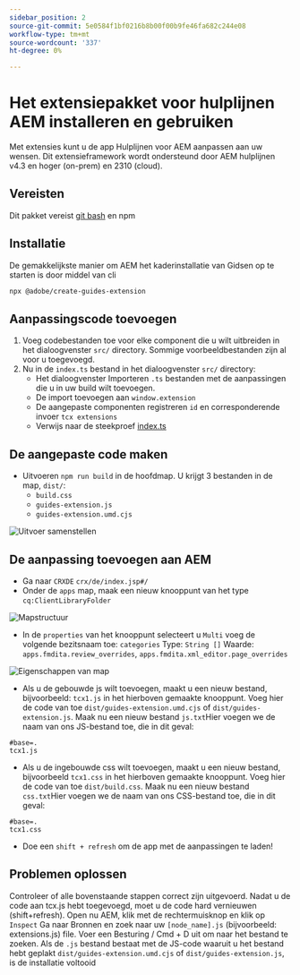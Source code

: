 ```yaml
---
sidebar_position: 2
source-git-commit: 5e0584f1bf0216b8b00f00b9fe46fa682c244e08
workflow-type: tm+mt
source-wordcount: '337'
ht-degree: 0%

---
```



# Het extensiepakket voor hulplijnen AEM installeren en gebruiken

Met extensies kunt u de app Hulplijnen voor AEM aanpassen aan uw wensen. Dit extensieframework wordt ondersteund door AEM hulplijnen v4.3 en hoger (on-prem) en 2310 (cloud).

## Vereisten

Dit pakket vereist [git bash](https://github.com/git-guides/install-git) en npm

## Installatie

De gemakkelijkste manier om AEM het kaderinstallatie van Gidsen op te starten is door middel van cli

```bash
npx @adobe/create-guides-extension
```

## Aanpassingscode toevoegen

1. Voeg codebestanden toe voor elke component die u wilt uitbreiden in het dialoogvenster `src/` directory. Sommige voorbeeldbestanden zijn al voor u toegevoegd.
2. Nu in de `index.ts` bestand in het dialoogvenster `src/` directory:
   - Het dialoogvenster Importeren `.ts` bestanden met de aanpassingen die u in uw build wilt toevoegen.
   - De import toevoegen aan `window.extension`
   - De aangepaste componenten registreren `id` en corresponderende invoer `tcx extensions`
   - Verwijs naar de steekproef [index.ts](../../../src/index.ts)

## De aangepaste code maken

- Uitvoeren `npm run build` in de hoofdmap. U krijgt 3 bestanden in de map, `dist/`:
   - `build.css`
   - `guides-extension.js`
   - `guides-extension.umd.cjs`

![Uitvoer samenstellen](./../imgs/build_output.png)

## De aanpassing toevoegen aan AEM

- Ga naar `CRXDE` `crx/de/index.jsp#/`
- Onder de `apps` map, maak een nieuw knooppunt van het type `cq:ClientLibraryFolder`

![Mapstructuur](./../imgs/crxde_folder_structure.png)

- In de `properties` van het knooppunt selecteert u `Multi` voeg de volgende bezitsnaam toe: `categories`
Type: `String []`
Waarde: `apps.fmdita.review_overrides`, `apps.fmdita.xml_editor.page_overrides`

![Eigenschappen van map](./../imgs/crxde_folder_properties.png)

- Als u de gebouwde js wilt toevoegen, maakt u een nieuw bestand, bijvoorbeeld: `tcx1.js` in het hierboven gemaakte knooppunt. Voeg hier de code van toe `dist/guides-extension.umd.cjs` of `dist/guides-extension.js`. Maak nu een nieuw bestand `js.txt`Hier voegen we de naam van ons JS-bestand toe, die in dit geval:

```t
#base=.
tcx1.js
```

- Als u de ingebouwde css wilt toevoegen, maakt u een nieuw bestand, bijvoorbeeld `tcx1.css` in het hierboven gemaakte knooppunt. Voeg hier de code van toe `dist/build.css`. Maak nu een nieuw bestand `css.txt`Hier voegen we de naam van ons CSS-bestand toe, die in dit geval:

```t
#base=.
tcx1.css
```

- Doe een `shift + refresh` om de app met de aanpassingen te laden!

## Problemen oplossen

Controleer of alle bovenstaande stappen correct zijn uitgevoerd.
Nadat u de code aan tcx.js hebt toegevoegd, moet u de code hard vernieuwen (shift+refresh).
Open nu AEM, klik met de rechtermuisknop en klik op `Inspect`
Ga naar Bronnen en zoek naar uw `[node_name].js` (bijvoorbeeld: extensions.js) file. Voer een Besturing / Cmd + D uit om naar het bestand te zoeken. Als de `.js` bestand bestaat met de JS-code waaruit u het bestand hebt geplakt `dist/guides-extension.umd.cjs` of `dist/guides-extension.js`, is de installatie voltooid
